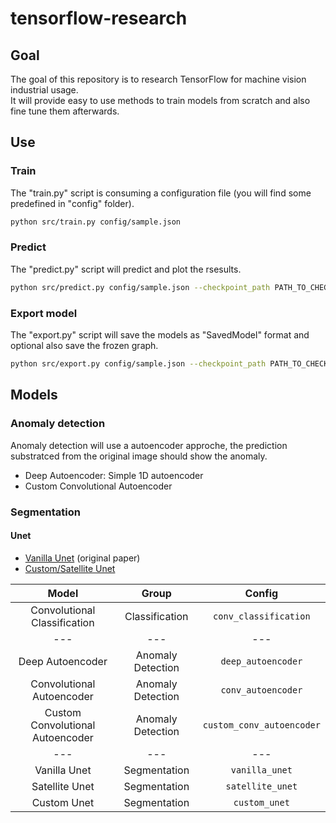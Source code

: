 # tensorflow-research

## Goal

The goal of this repository is to research TensorFlow for machine vision industrial usage. <br/>
It will provide easy to use methods to train models from scratch and also fine tune them afterwards.

## Use
### Train
The "train.py" script is consuming a configuration file (you will find some predefined in "config" folder).
```bash
python src/train.py config/sample.json
```
### Predict
The "predict.py" script will predict and plot the rsesults.
```bash
python src/predict.py config/sample.json --checkpoint_path PATH_TO_CHECKPOINT --test_files_path PATH_TO_THE_IMAGES_TO_PREDICT
```

### Export model
The "export.py" script will save the models as "SavedModel" format and optional also save the frozen graph.

```bash
python src/export.py config/sample.json --checkpoint_path PATH_TO_CHECKPOINT --output_path DIRECTORY_TO_SAVE_MODEL --save_frozen_graph OPTIONAL_DEFAULT_FALSE
```

## Models
### Anomaly detection
Anomaly detection will use a autoencoder approche, the prediction substratced from the original image should show the anomaly.
- Deep Autoencoder: Simple 1D autoencoder
- Custom Convolutional Autoencoder
### Segmentation
#### Unet
- [Vanilla Unet](https://arxiv.org/pdf/1505.04597.pdf) (original paper)
- [Custom/Satellite Unet](https://github.com/karolzak/keras-unet)

|              Model               |       Group       |          Config           |
| :------------------------------: | :---------------: | :-----------------------: |
|   Convolutional Classification   |  Classification   |   `conv_classification`   |
|               ---                |        ---        |            ---            |
|         Deep Autoencoder         | Anomaly Detection |    `deep_autoencoder`     |
|    Convolutional Autoencoder     | Anomaly Detection |    `conv_autoencoder`     |
| Custom Convolutional Autoencoder | Anomaly Detection | `custom_conv_autoencoder` |
|               ---                |        ---        |            ---            |
|           Vanilla Unet           |   Segmentation    |      `vanilla_unet`       |
|          Satellite Unet          |   Segmentation    |     `satellite_unet`      |
|           Custom Unet            |   Segmentation    |       `custom_unet`       |